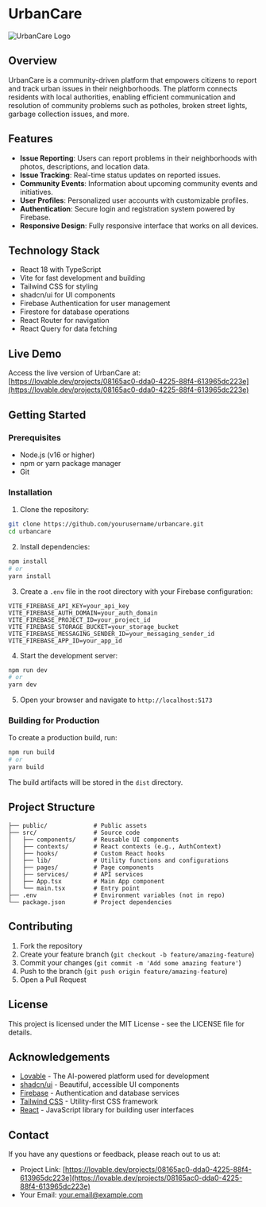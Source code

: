 
# UrbanCare

![UrbanCare Logo](public/favicon.ico)

## Overview

UrbanCare is a community-driven platform that empowers citizens to report and track urban issues in their neighborhoods. The platform connects residents with local authorities, enabling efficient communication and resolution of community problems such as potholes, broken street lights, garbage collection issues, and more.

## Features

- **Issue Reporting**: Users can report problems in their neighborhoods with photos, descriptions, and location data.
- **Issue Tracking**: Real-time status updates on reported issues.
- **Community Events**: Information about upcoming community events and initiatives.
- **User Profiles**: Personalized user accounts with customizable profiles.
- **Authentication**: Secure login and registration system powered by Firebase.
- **Responsive Design**: Fully responsive interface that works on all devices.

## Technology Stack

- React 18 with TypeScript
- Vite for fast development and building
- Tailwind CSS for styling
- shadcn/ui for UI components
- Firebase Authentication for user management
- Firestore for database operations
- React Router for navigation
- React Query for data fetching

## Live Demo

Access the live version of UrbanCare at: [https://lovable.dev/projects/08165ac0-dda0-4225-88f4-613965dc223e](https://lovable.dev/projects/08165ac0-dda0-4225-88f4-613965dc223e)

## Getting Started

### Prerequisites

- Node.js (v16 or higher)
- npm or yarn package manager
- Git

### Installation

1. Clone the repository:
```bash
git clone https://github.com/yourusername/urbancare.git
cd urbancare
```

2. Install dependencies:
```bash
npm install
# or
yarn install
```

3. Create a `.env` file in the root directory with your Firebase configuration:
```
VITE_FIREBASE_API_KEY=your_api_key
VITE_FIREBASE_AUTH_DOMAIN=your_auth_domain
VITE_FIREBASE_PROJECT_ID=your_project_id
VITE_FIREBASE_STORAGE_BUCKET=your_storage_bucket
VITE_FIREBASE_MESSAGING_SENDER_ID=your_messaging_sender_id
VITE_FIREBASE_APP_ID=your_app_id
```

4. Start the development server:
```bash
npm run dev
# or
yarn dev
```

5. Open your browser and navigate to `http://localhost:5173`

### Building for Production

To create a production build, run:
```bash
npm run build
# or
yarn build
```

The build artifacts will be stored in the `dist` directory.

## Project Structure

```
├── public/             # Public assets
├── src/                # Source code
│   ├── components/     # Reusable UI components
│   ├── contexts/       # React contexts (e.g., AuthContext)
│   ├── hooks/          # Custom React hooks
│   ├── lib/            # Utility functions and configurations
│   ├── pages/          # Page components
│   ├── services/       # API services
│   ├── App.tsx         # Main App component
│   └── main.tsx        # Entry point
├── .env                # Environment variables (not in repo)
└── package.json        # Project dependencies
```

## Contributing

1. Fork the repository
2. Create your feature branch (`git checkout -b feature/amazing-feature`)
3. Commit your changes (`git commit -m 'Add some amazing feature'`)
4. Push to the branch (`git push origin feature/amazing-feature`)
5. Open a Pull Request

## License

This project is licensed under the MIT License - see the LICENSE file for details.

## Acknowledgements

- [Lovable](https://lovable.dev) - The AI-powered platform used for development
- [shadcn/ui](https://ui.shadcn.com/) - Beautiful, accessible UI components
- [Firebase](https://firebase.google.com/) - Authentication and database services
- [Tailwind CSS](https://tailwindcss.com/) - Utility-first CSS framework
- [React](https://reactjs.org/) - JavaScript library for building user interfaces

## Contact

If you have any questions or feedback, please reach out to us at:

- Project Link: [https://lovable.dev/projects/08165ac0-dda0-4225-88f4-613965dc223e](https://lovable.dev/projects/08165ac0-dda0-4225-88f4-613965dc223e)
- Your Email: your.email@example.com

